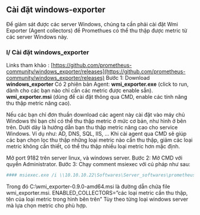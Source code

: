 ## Cài đặt windows-exporter
Để giảm sát được các server Windows, chúng ta cần phải cài đặt Wmi Exporter (Agent collectors) để Promethues có thể thu thập được metric từ các server Windows này.
### I/ Cài đặt windows_exporter
Links tham khảo : [https://github.com/prometheus-community/windows_exporter/releases](https://github.com/prometheus-community/windows_exporter/releases)
Bước 1: 
Download **windows_exporter**
Có 2 phiên bản Agent:
**wmi_exporter.exe** (click to run, dành cho các bạn nào chỉ cần các metric được enable sẵn).
**wmi_exporter.msi** (dùng để cài đặt thông qua CMD, enable các tính năng thu thập metric nâng cao).

Nếu các bạn chỉ đơn thuần download các agent này cài đặt vào máy chủ Windows thì bạn chỉ có thể thu thập metric ở mức cơ bản, như hình ở bên trên. Dưới dây là hướng dẫn bạn thu thập metric nâng cao cho service Windows. Ví dụ như: AD, DNS, SQL, IIS, …
Khi cài agent qua CMD sẽ giúp các bạn chọn lọc thu thập những loại metric nào cần thu thập, giảm các loại metric không cần thiết, có thể thu thập nhiều loại metric hơn mặc định.

Mở port 9182 trên server linux, và windows server.
Bước 2: Mở CMD với quyền Administrator.
Bước 3: Chạy comment msiexec với cú pháp như sau:
```bash
#### msiexec.exe /i \\10.10.10.22\Softwares\Server_softwares\prometheus\windows_exporter-0.14.0-amd64.msi ENABLED_COLLECTORS="ad,dns,cpu,cs,logon,memory,logical_disk,os,service,system,process,tcp,net,textfile,thermalzone"
```
Trong đó C:\wmi_exporter-0.9.0-amd64.msi là đường dẫn chứa file wmi_exporter.msi.
ENABLED_COLLECTORS=”các loại metric cần thu thập, tên của loại metric trong hình bên trên”
Tùy theo từng loại windows server mà lựa chọn metric cho phù hợp.

